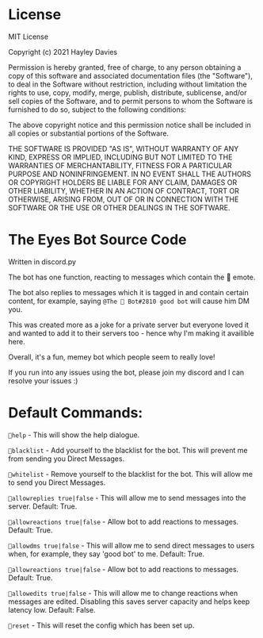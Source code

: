 # License
MIT License

Copyright (c) 2021 Hayley Davies

Permission is hereby granted, free of charge, to any person obtaining a copy
of this software and associated documentation files (the "Software"), to deal
in the Software without restriction, including without limitation the rights
to use, copy, modify, merge, publish, distribute, sublicense, and/or sell
copies of the Software, and to permit persons to whom the Software is
furnished to do so, subject to the following conditions:

The above copyright notice and this permission notice shall be included in all
copies or substantial portions of the Software.

THE SOFTWARE IS PROVIDED "AS IS", WITHOUT WARRANTY OF ANY KIND, EXPRESS OR
IMPLIED, INCLUDING BUT NOT LIMITED TO THE WARRANTIES OF MERCHANTABILITY,
FITNESS FOR A PARTICULAR PURPOSE AND NONINFRINGEMENT. IN NO EVENT SHALL THE
AUTHORS OR COPYRIGHT HOLDERS BE LIABLE FOR ANY CLAIM, DAMAGES OR OTHER
LIABILITY, WHETHER IN AN ACTION OF CONTRACT, TORT OR OTHERWISE, ARISING FROM,
OUT OF OR IN CONNECTION WITH THE SOFTWARE OR THE USE OR OTHER DEALINGS IN THE
SOFTWARE.

# The Eyes Bot Source Code
Written in discord.py

The bot has one function, reacting to messages which contain the 👀 emote.

The bot also replies to messages which it is tagged in and contain certain content, for example, saying `@The 👀 Bot#2810 good bot` will cause him DM you.

This was created more as a joke for a private server but everyone loved it and wanted to add it to their servers too - hence why I'm making it availible here.

Overall, it's a fun, memey bot which people seem to really love!

If you run into any issues using the bot, please join my discord and I can resolve your issues :)

# Default Commands:

`👀help` - This will show the help dialogue.

`👀blacklist` - Add yourself to the blacklist for the bot. This will prevent me from sending you Direct Messages.

`👀whitelist` - Remove yourself to the blacklist for the bot. This will allow me to send you Direct Messages.

`👀allowreplies true|false` - This will allow me to send messages into the server. Default: True.

`👀allowreactions true|false` - Allow bot to add reactions to messages. Default: True.

`👀allowdms true|false` - This will allow me to send direct messages to users when, for example, they say 'good bot' to me. Default: True.

`👀allowreactions true|false` - Allow bot to add reactions to messages. Default: True.

`👀allowedits true|false` - This will allow me to change reactions when messages are edited. Disabling this saves server capacity and helps keep latency low. Default: False.

`👀reset` - This will reset the config which has been set up.
